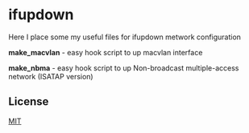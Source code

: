 # ifupdown

Here I place some my useful files for ifupdown metwork configuration

**make_macvlan** - easy hook script to up macvlan interface

**make_nbma** - easy hook script to up Non-broadcast multiple-access network (ISATAP version)

## License
[MIT](https://choosealicense.com/licenses/mit/)
